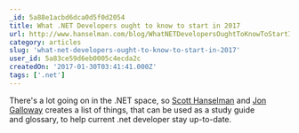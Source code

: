 ```yaml
---
_id: 5a88e1acbd6dca0d5f0d2054
title: What .NET Developers ought to know to start in 2017
url: http://www.hanselman.com/blog/WhatNETDevelopersOughtToKnowToStartIn2017.aspx
category: articles
slug: 'what-net-developers-ought-to-know-to-start-in-2017'
user_id: 5a83ce59d6eb0005c4ecda2c
createdOn: '2017-01-30T03:41:41.000Z'
tags: ['.net']
---
```


There's a lot going on in the .NET space, so <a href="http://www.hanselman.com/">Scott Hanselman</a> and <a href="https://weblogs.asp.net/jongalloway">Jon Galloway</a> creates a list of things, that can be used as a study guide and glossary, to help current .net developer stay up-to-date.
